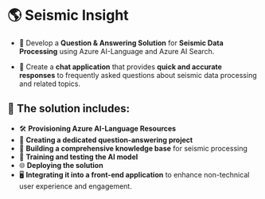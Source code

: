 # 🌎 **Seismic Insight**

- 🌋 Develop a **Question & Answering Solution** for **Seismic Data Processing** using Azure AI-Language and Azure AI Search.

- 💬 Create a **chat application** that provides **quick and accurate responses** to frequently asked questions about seismic data processing and related topics.

## 🚀 The solution includes:
  - 🛠️ **Provisioning Azure AI-Language Resources**
  - 📘 **Creating a dedicated question-answering project**
  - 📂 **Building a comprehensive knowledge base** for seismic processing
  - 🧠 **Training and testing the AI model**
  - 🌐 **Deploying the solution**
  - 🖥️ **Integrating it into a front-end application** to enhance non-technical user experience and engagement.

